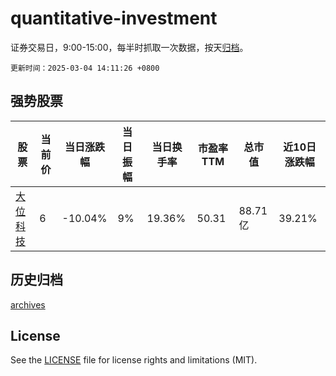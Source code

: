 # quantitative-investment

证券交易日，9:00-15:00，每半时抓取一次数据，按天[归档](archives)。

`更新时间：2025-03-04 14:11:26 +0800`

## 强势股票

|股票|当前价|当日涨跌幅|当日振幅|当日换手率|市盈率TTM|总市值|近10日涨跌幅|
|----|----|----|----|----|----|----|----|
|[大位科技](https://xueqiu.com/S/SH600589)|6|-10.04%|9%|19.36%|50.31|88.71亿|39.21%|

## 历史归档

[archives](archives)

## License

See the [LICENSE](LICENSE) file for license rights and limitations (MIT).